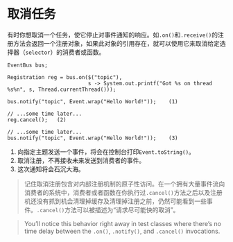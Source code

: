 # 取消任务

有时你想取消一个任务，使它停止对事件通知的响应。如`.on()`和`.receive()`的注册方法会返回一个注册对象，如果此对象的引用存在，就可以使用它来取消给定选择器（`selector`）的消费者或函数。

```
EventBus bus;

Registration reg = bus.on($("topic"),
                          s -> System.out.printf("Got %s on thread %s%n", s, Thread.currentThread()));

bus.notify("topic", Event.wrap("Hello World!"));    (1)

// ...some time later...
reg.cancel();   (2)

// ...some time later...
bus.notify("topic", Event.wrap("Hello World!"));    (3)
```

1. 向指定主题发送一个事件，将会在控制台打印`Event.toString()`。
2. 取消注册，不再接收未来发送到消费者的事件。
3. 这次通知将会石沉大海。

> 记住取消注册包含对内部注册机制的原子性访问。在一个拥有大量事件流向消费者的系统中，消费者或者函数在你执行过`.cancel()`方法之后以及注册机还没有抓到机会清理掉缓存及清理掉注册之前，仍然可能看到一些事件。`.cancel()`方法可以被描述为“请求尽可能快的取消”。

> 
> You’ll notice this behavior right away in test classes where there’s no time delay between the `.on()`, `.notify()`, and `.cancel()` invocations.
